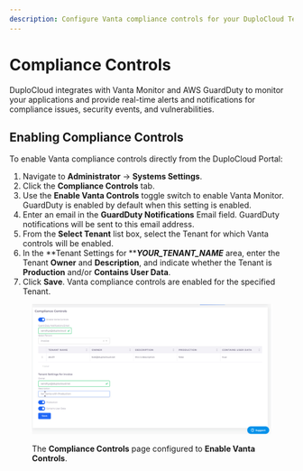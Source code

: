 ```yaml
---
description: Configure Vanta compliance controls for your DuploCloud Tenants
---
```


# Compliance Controls

DuploCloud integrates with Vanta Monitor and AWS GuardDuty to monitor your applications and provide real-time alerts and notifications for compliance issues, security events, and vulnerabilities.

## Enabling Compliance Controls&#x20;

To enable Vanta compliance controls directly from the DuploCloud Portal:

1. Navigate to **Administrator** -> **Systems Settings**.
2. Click the **Compliance Controls** tab.&#x20;
3. Use the **Enable Vanta Controls** toggle switch to enable Vanta Monitor. GuardDuty is enabled by default when this setting is enabled.&#x20;
4. Enter an email in the **GuardDuty Notifications** Email field. GuardDuty notifications will be sent to this email address.&#x20;
5. From the **Select Tenant** list box, select the Tenant for which Vanta controls will be enabled.&#x20;
6. In the **Tenant Settings for **_**YOUR\_TENANT\_NAME**_ area, enter the Tenant **Owner** and **Description**, and indicate whether the Tenant is **Production** and/or **Contains User Data**.
7. Click **Save**. Vanta compliance controls are enabled for the specified Tenant.&#x20;

<figure><img src="../../.gitbook/assets/compliance controls.png" alt=""><figcaption><p>The <strong>Compliance Controls</strong> page configured to <strong>Enable Vanta Controls</strong>. </p></figcaption></figure>

